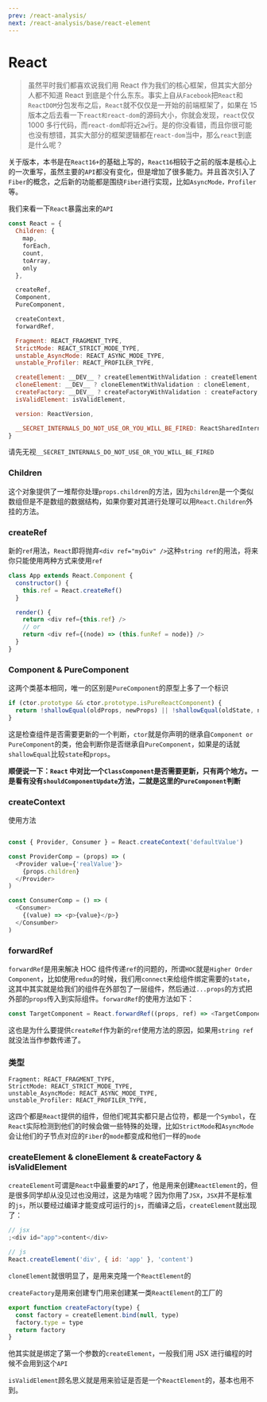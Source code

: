 ```yaml
---
prev: /react-analysis/
next: /react-analysis/base/react-element
---
```


# React

> 虽然平时我们都喜欢说我们用 React 作为我们的核心框架，但其实大部分人都不知道 React 到底是个什么东东。事实上自从`Facebook`把`React`和`ReactDOM`分包发布之后，`React`就不仅仅是一开始的前端框架了，如果在 15 版本之后去看一下`react和react-dom`的源码大小，你就会发现，`react`仅仅 1000 多行代码，而`react-dom`却将近`2w`行。是的你没看错，而且你很可能也没有想错，其实大部分的框架逻辑都在`react-dom`当中，那么`react`到底是什么呢？

关于版本，本书是在`React16+`的基础上写的，`React16`相较于之前的版本是核心上的一次重写，虽然主要的`API`都没有变化，但是增加了很多能力。并且首次引入了`Fiber`的概念，之后新的功能都是围绕`Fiber`进行实现，比如`AsyncMode，Profiler`等。

我们来看一下`React`暴露出来的`API`

```js
const React = {
  Children: {
    map,
    forEach,
    count,
    toArray,
    only
  },

  createRef,
  Component,
  PureComponent,

  createContext,
  forwardRef,

  Fragment: REACT_FRAGMENT_TYPE,
  StrictMode: REACT_STRICT_MODE_TYPE,
  unstable_AsyncMode: REACT_ASYNC_MODE_TYPE,
  unstable_Profiler: REACT_PROFILER_TYPE,

  createElement: __DEV__ ? createElementWithValidation : createElement,
  cloneElement: __DEV__ ? cloneElementWithValidation : cloneElement,
  createFactory: __DEV__ ? createFactoryWithValidation : createFactory,
  isValidElement: isValidElement,

  version: ReactVersion,

  __SECRET_INTERNALS_DO_NOT_USE_OR_YOU_WILL_BE_FIRED: ReactSharedInternals
}
```

请先无视`__SECRET_INTERNALS_DO_NOT_USE_OR_YOU_WILL_BE_FIRED`

### Children

这个对象提供了一堆帮你处理`props.children`的方法，因为`children`是一个类似数组但是不是数组的数据结构，如果你要对其进行处理可以用`React.Children`外挂的方法。

### createRef

新的`ref`用法，`React`即将抛弃`<div ref="myDiv" />`这种`string ref`的用法，将来你只能使用两种方式来使用`ref`

```js
class App extends React.Component {
  constructor() {
    this.ref = React.createRef()
  }

  render() {
    return <div ref={this.ref} />
    // or
    return <div ref={(node) => (this.funRef = node)} />
  }
}
```

### Component & PureComponent

这两个类基本相同，唯一的区别是`PureComponent`的原型上多了一个标识

```js
if (ctor.prototype && ctor.prototype.isPureReactComponent) {
  return !shallowEqual(oldProps, newProps) || !shallowEqual(oldState, newState)
}
```

这是检查组件是否需要更新的一个判断，`ctor`就是你声明的继承自`Component or PureComponent`的类，他会判断你是否继承自`PureComponent`，如果是的话就`shallowEqual`比较`state`和`props`。

**顺便说一下：`React` 中对比一个`ClassComponent`是否需要更新，只有两个地方。一是看有没有`shouldComponentUpdate`方法，二就是这里的`PureComponent`判断**

### createContext

使用方法

```js

const { Provider, Consumer } = React.createContext('defaultValue')

const ProviderComp = (props) => (
  <Provider value={'realValue'}>
    {props.children}
  </Provider>
)

const ConsumerComp = () => (
  <Consumer>
    {(value) => <p>{value}</p>}
  </Consumber>
)

```

### forwardRef

`forwardRef`是用来解决 HOC 组件传递`ref`的问题的，所谓`HOC`就是`Higher Order Component`，比如使用`redux`的时候，我们用`connect`来给组件绑定需要的`state`，这其中其实就是给我们的组件在外部包了一层组件，然后通过`...props`的方式把外部的`props`传入到实际组件。`forwardRef`的使用方法如下：

```js
const TargetComponent = React.forwardRef((props, ref) => <TargetComponent ref={ref} />)
```

这也是为什么要提供`createRef`作为新的`ref`使用方法的原因，如果用`string ref`就没法当作参数传递了。

### 类型

```
Fragment: REACT_FRAGMENT_TYPE,
StrictMode: REACT_STRICT_MODE_TYPE,
unstable_AsyncMode: REACT_ASYNC_MODE_TYPE,
unstable_Profiler: REACT_PROFILER_TYPE,
```

这四个都是`React`提供的组件，但他们呢其实都只是占位符，都是一个`Symbol`，在`React`实际检测到他们的时候会做一些特殊的处理，比如`StrictMode`和`AsyncMode`会让他们的子节点对应的`Fiber`的`mode`都变成和他们一样的`mode`

### createElement & cloneElement & createFactory & isValidElement

`createElement`可谓是`React`中最重要的`API`了，他是用来创建`ReactElement`的，但是很多同学却从没见过也没用过，这是为啥呢？因为你用了`JSX`，`JSX`并不是标准的`js`，所以要经过编译才能变成可运行的`js`，而编译之后，`createElement`就出现了：

```js
// jsx
;<div id="app">content</div>

// js
React.createElement('div', { id: 'app' }, 'content')
```

`cloneElement`就很明显了，是用来克隆一个`ReactElement`的

`createFactory`是用来创建专门用来创建某一类`ReactElement`的工厂的

```js
export function createFactory(type) {
  const factory = createElement.bind(null, type)
  factory.type = type
  return factory
}
```

他其实就是绑定了第一个参数的`createElement`，一般我们用 JSX 进行编程的时候不会用到这个`API`

`isValidElement`顾名思义就是用来验证是否是一个`ReactElement`的，基本也用不到。
